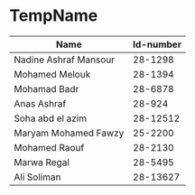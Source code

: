 # TempName

| Name | Id-number |
|------|-----------| 
|Nadine Ashraf Mansour | 28-1298 |
|Mohamed Melouk | 28-1394|
|Mohamad Badr|28-6878|
|Anas Ashraf | 28-924|
|Soha abd el azim  | 28-12512|
|Maryam Mohamed Fawzy | 25-2200 |
|Mohamed Raouf | 28-2130 |
|Marwa Regal | 28-5495|
|Ali Soliman | 28-13627|
